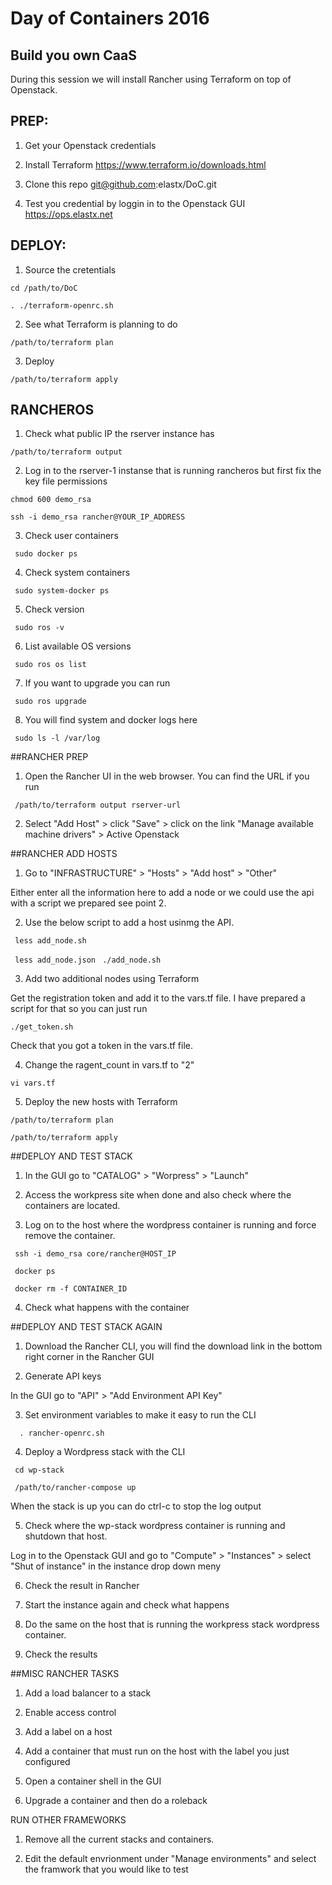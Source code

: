 # Day of Containers 2016
## Build you own CaaS

During this session we will install Rancher using Terraform on top of Openstack.


## PREP:
1. Get your Openstack credentials

2. Install Terraform https://www.terraform.io/downloads.html

3. Clone this repo
git@github.com:elastx/DoC.git

4. Test you credential by loggin in to the Openstack GUI https://ops.elastx.net


## DEPLOY:
1. Source the cretentials

`cd /path/to/DoC`

`. ./terraform-openrc.sh`

2. See what Terraform is planning to do

`/path/to/terraform plan`

3. Deploy 

`/path/to/terraform apply`



## RANCHEROS
1. Check what public IP the rserver instance has

`/path/to/terraform output`

2. Log in to the rserver-1 instanse that is running rancheros but first fix the key file permissions

`chmod 600 demo_rsa`

`ssh -i demo_rsa rancher@YOUR_IP_ADDRESS`

3. Check user containers

` sudo docker ps`

4. Check system containers

` sudo system-docker ps`

5. Check version

` sudo ros -v`

6. List available OS versions

` sudo ros os list`

7. If you want to upgrade you can run

` sudo ros upgrade`

8. You will find system and docker logs here

` sudo ls -l /var/log`


##RANCHER PREP

1. Open the Rancher UI in the web browser. You can find the URL if you run

` /path/to/terraform output rserver-url`

2. Select "Add Host" > click "Save" > click on the link "Manage available machine drivers" > Active Openstack


##RANCHER ADD HOSTS
1. Go to "INFRASTRUCTURE" > "Hosts" > "Add host" > "Other"

Either enter all the information here to add a node or we could use the api with a script we prepared see point 2.

2. Use the below script to add a host usinmg the API.

` less add_node.sh`

` less add_node.json`
` ./add_node.sh`

3. Add two additional nodes using Terraform

Get the registration token and add it to the vars.tf file. I have prepared a script for that so you can just run

`./get_token.sh`

Check that you got a token in the vars.tf file.

4. Change the ragent_count in vars.tf to "2"

`vi vars.tf`

5. Deploy the new hosts with Terraform

`/path/to/terraform plan`

`/path/to/terraform apply`


##DEPLOY AND TEST STACK 
1. In the GUI go to "CATALOG" > "Worpress" > "Launch"

2. Access the workpress site when done and also check where the containers are located.

3. Log on to the host where the wordpress container is running and force remove the container.

` ssh -i demo_rsa core/rancher@HOST_IP`

` docker ps`

` docker rm -f CONTAINER_ID`

4. Check what happens with the container

##DEPLOY AND TEST STACK AGAIN 
1. Download the Rancher CLI, you will find the download link in the bottom right corner in the Rancher GUI

2. Generate API keys

In the GUI go to "API" > "Add Environment API Key"

3. Set environment variables to make it easy to run the CLI

`  . rancher-openrc.sh`

4. Deploy a Wordpress stack with the CLI

` cd wp-stack`

` /path/to/rancher-compose up`

When the stack is up you can do ctrl-c to stop the log output

5. Check where the wp-stack wordpress container is running and shutdown that host.

Log in to the Openstack GUI and go to "Compute" > "Instances" > select "Shut of instance" in the instance drop down meny 

6. Check the result in Rancher

7. Start the instance again and check what happens

8. Do the same on the host that is running the workpress stack wordpress container.

9. Check the results


##MISC RANCHER TASKS
1. Add a load balancer to a stack

2. Enable access control

3. Add a label on a host

4. Add a container that must run on the host with the label you just configured

5. Open a container shell in the GUI

6. Upgrade a container and then do a roleback


RUN OTHER FRAMEWORKS
1. Remove all the current stacks and containers.

2. Edit the default envrionment under "Manage environments" and select the framwork that you would like to test

